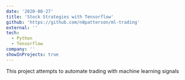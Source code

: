 ```yaml
---
date: '2020-08-27'
title: 'Stock Strategies with Tensorflow'
github: 'https://github.com/n8patterson/ml-trading'
external: ''
tech:
  - Python
  - Tensorflow
company: ''
showInProjects: true
---
```


This project attempts to automate trading with machine learning signals

